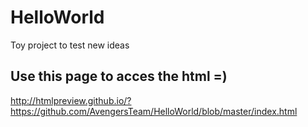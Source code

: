 # HelloWorld
Toy project to test new ideas
## Use this page to acces the html =)
http://htmlpreview.github.io/?https://github.com/AvengersTeam/HelloWorld/blob/master/index.html
